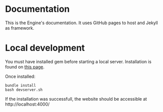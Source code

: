 # Documentation

This is the Engine's documentation. It uses GitHub pages to host and Jekyll as framework.

# Local development
You must have installed gem before starting a local server. Installation is found on [this page](https://jekyllrb.com/docs/installation/other-linux/).

Once installed:
```
bundle install
bash devserver.sh
```

If the installation was successfull, the website should be accessible at http://localhost:4000/